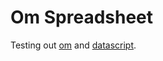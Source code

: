 # Om Spreadsheet

Testing out [om](https://github.com/swannodette/om) and [datascript](https://github.com/tonsky/datascript).
